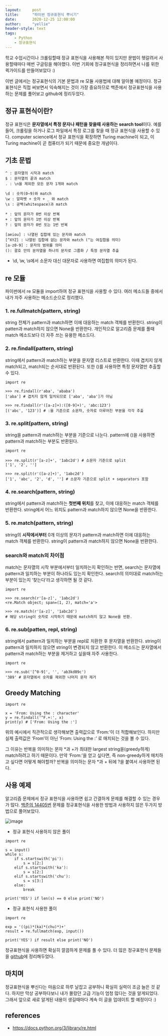 ```yaml
---
layout:     post
title:      "파이썬 정규표현식 뿌시기"
date:       2020-12-25 12:00:00
author:     "yellie"
header-style: text
tags:
    - Python
    - 정규표현식
---
```


학교 수업시간이나 크롤링할때 정규 표현식을 사용해본 적이 있지만 문법이 헷갈려서 사용할때마다 매번 구글링을 해야했다. 이번 기회에 정규표현식을 정리하면서 나를 위한 퀵가이드를 만들어보았다 :)    

이번 글에서는 정규표현식의 기본 문법과 re 모듈 사용법에 대해 알아볼 예정이다. 정규표현식은 직접 써보면서 익숙해지는 것이 가장 중요하므로 백준에서 정규표현식을 사용하는 문제를 풀어보고 github에 정리두었다.

## 정규 표현식이란?
정규 표현식은 **문자열에서 특정 문자나 패턴을 찾을때 사용하는 search tool**이다. 예를 들어, 크롤링을 하거나 로그 파일에서 특정 로그를 찾을 때 정규 표현식을 사용할 수 있다. 
computer science에서 정규 표현식을 확장하면 Turing machine이 되고, 이 Turing machine이 곧 컴퓨터가 되기 때문에 중요한 개념이다.

## 기초 문법
```
^ : 문자열의 시작과 match
$ : 문자열의 끝과 match
. : \n을 제외한 모든 문자 1개와 match

\d : 숫자(0~9)와 match
\w : 알파벳 + 숫자 + _ 와 match
\s : 공백(whitespace)과 match

* : 앞의 문자가 0번 이상 반복
+ : 앞의 문자가 1번 이상 반복
? : 앞의 문자가 0번 또는 1번 반복

[aeiou] : 나열된 집합에 있는 문자와 match
[^XYZ] : 나열된 집합에 없는 문자와 match (^는 여집합을 의미)
[a-z0-9] : 문자의 범위를 의미
(): 괄호 안의 문자열을 하나의 문자로 그룹화 / 특정 문자열 추출
```

- \d, \w, \s에서 소문자 대신 대문자로 사용하면 여집합의 의미가 된다.

## re 모듈
파이썬에서 re 모듈을 import하여 정규 표현식을 사용할 수 있다. 여러 메소드들 중에서 내가 자주 사용하는 메소드순으로 정리했다.

### 1. re.fullmatch(pattern, string)
string 전체가 pattern과 match하면 이에 대응하는 match 객체를 반환한다. string이 patten과 match하지 않으면 None을 반환한다. 
개인적으로 알고리즘 문제를 풀때 match 메소드보다 더 자주 쓰는 유용한 메소드다.

### 2. re.findall(pattern, string)
string에서 pattern과 match하는 부분을 문자열 리스트로 반환한다. 이때 겹치지 않게 match되고, match되는 순서대로 반환된다. 또한 ()를 사용하면 특정 문자열만 추출할 수 있다.
```
import re

>>> re.findall(r'aba', 'ababa')
['aba'] # 겹치지 않게 일치되므로 ['aba', 'aba']가 아님

>>> re.findall(r'([a-z]+):([0-9]+)', 'abc:123')
[('abc', '123')] # :을 기준으로 소문자, 숫자로 이루어진 부분을 각각 추출
```

### 3. re.split(pattern, string)
string을 pattern과 match하는 부분을 기준으로 나눈다. pattern에 ()을 사용하면 pattern과 match하는 부분도 반환된다.
```
import re

>>> re.split(r'[a-z]+', '1abc2d') # 소문자 기준으로 split
['1', '2', '']

>>> re.split(r'([a-z]+)', '1abc2d')
['1', 'abc', '2', 'd', ''] # 소문자 기준으로 split + separators 포함
```

### 4. re.search(pattern, string)
string에서 pattern과 match하는 **첫번째 위치**를 찾고, 이에 대응하는 match 객체를 반환한다. string에서 어느 위치도 pattern과 match하지 않으면 None을 반환한다.

### 5. re.match(pattern, string)
string의 **시작에서부터** 0개 이상의 문자가 pattern과 match하면 이에 대응하는 match 객체를 반환한다. string이 pattern과 match하지 않으면 None을 반환한다.

### search와 match의 차이점
match는 문자열의 시작 부분에서부터 일치하는지 확인하는 반면, search는 문자열에 pattern과 일치하는 부분이 하나라도 있는지 확인한다. 
search의 의미대로 match하는 부분이 있는지 ‘찾는다’라고 생각하면 될 것 같다.
```
import re

>>> re.search(r'[a-z]', '1abc2d')
<re.Match object; span=(1, 2), match='a'>

>>> re.match(r'[a-z]', '1abc2d') 
# 해당 string이 숫자로 시작하기 때문에 match하지 않고 None을 반환.
```

### 6. re.sub(patten, repl, string)
string에서 pattern과 일치하는 부분을 repl로 치환한 후 문자열을 반환한다. string이 pattern과 일치하지 않으면 string이 변경되지 않고 반환한다. 
이 메소드는 문자열에서 pattern과 match하는 부분을 제거하고 싶을때 자주 사용한다.
```
import re

>>> re.sub('[^0-9]', '', 'ab3kd89c')
'389' # 문자열에서 숫자를 제외한 나머지 문자 제거
```

## Greedy Matching
```
import re

x = 'From: Using the : character'
y = re.findall('^F.+:', x)
print(y) # ['From: Using the :']
```
위의 예시에서 직관적으로 생각해보면 출력값으로 ‘From:’이 더 적합해보인다. 하지만 실제 출력값은 ‘From’이 아닌 ‘From: Using the :’ 로 매치되는 것을 볼 수 있다.

그 이유는 반복을 의미하는 문자 \*과 +가 최대한 largest string을(greedy하게) match하려고 하기 때문이다. 만약 ‘From:’을 얻고 싶다면, 즉 non-greedy하게 매치하고 싶다면 어떻게 해야할까? 
반복을 의미하는 문자 \*과 + 뒤에 ?을 붙여서 사용하면 된다.

## 사용 예제
알고리즘 문제에서 정규 표현식을 사용하면 쉽고 간결하게 문제를 해결할 수 있는 경우가 많다. [백준의 14405번](https://www.acmicpc.net/problem/14405) 문제를 정규표현식을 사용한 방법과 사용하지 않은 두가지 방법으로 풀어보았다.

![image](https://user-images.githubusercontent.com/49056225/121138578-ce6cdd00-c872-11eb-904a-f01cbd8a064e.png)

- 정규 표현식 사용하지 않은 풀이

```
import re

s = input()
while s:
    if s.startswith('pi'):
        s = s[2:]
    elif s.startswith('ka'):
        s = s[2:]
    elif s.startswith('chu'):
        s = s[3:]
    else:
        break

print('YES') if len(s) == 0 else print('NO')
```

- 정규 표현식 사용한 풀이

```
import re

exp = '((pi)*(ka)*(chu)*)+'
result = re.fullmatch(exp, input())

print('YES') if result else print('NO')
```

정규표현식을 사용하면 확실히 깔끔하게 문제를 풀 수 있다. 더 많은 정규표현식 문제들을 [github](https://github.com/seoyeonhwng/algorithm/tree/master/BJ/regular_expression)에 정리해두었다.

## 마치며
정규표현식을 뿌신다는 마음으로 하루 날잡고 공부하니 확실히 실력이 조금 늘은 것 같다. 하지만 막상 공부하다보니 내가 몰랐던 고급 기능이 엄청 많다는 것을 알게되었다. 
그래서 앞으로 새로 알게된 내용이 생길때마다 계속 이 글을 업데이트 할 예정이다 :)

## references
- <https://docs.python.org/3/library/re.html>
